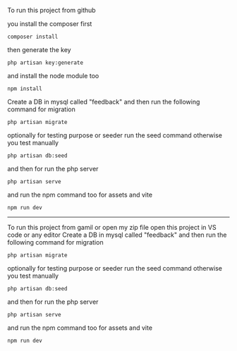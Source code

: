 To run this project from github 

you install the composer first

`composer install`

then generate the key

`php artisan key:generate`

and install the node module too

`npm install`

Create a DB in mysql called "feedback" and then run the following command for migration

`php artisan migrate`

optionally for testing purpose or seeder run the seed command otherwise you test manually

`php artisan db:seed` 

and then for run the php server

`php artisan serve`

and run the npm command too for assets and vite

`npm run dev`

--------------------------------------------------------

To run this project from gamil or open my zip file
open this project in VS code or any editor
Create a DB in mysql called "feedback" and then run the following command for migration

`php artisan migrate`

optionally for testing purpose or seeder run the seed command otherwise you test manually

`php artisan db:seed` 

and then for run the php server

`php artisan serve`

and run the npm command too for assets and vite

`npm run dev`


